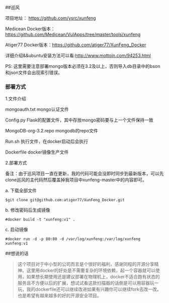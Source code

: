 ##巡风



项目地址： https://github.com/ysrc/xunfeng

Medicean Docker版本：https://github.com/Medicean/VulApps/tree/master/tools/xunfeng

Atiger77 Docker版本：https://github.com/atiger77/XunFeng_Docker

详细介绍&&ubuntu安装方法可以看:http://www.mottoin.com/94253.html

PS: 这里需要注意部署mongo版本必须在3.2及以上，否则导入db目录中的bson和json文件会出现索引错误。
   

### 部署方式

1.文件介绍

  mongoauth.txt mongo认证文件
  
  Config.py Flask的配置文件，其中存放mongo密码要与上一个文件保持一致
  
  MongoDB-org-3.2.repo mongodb的repo文件
  
  Run.sh 执行文件，在docker启动后会执行
  
  Dockerfile docker镜像生产文件

2.部署方式
 
备注：由于巡风项目一直在更新，我的代码可能会没即时同步到最新版本，可以先clone巡风的主代码然后覆盖掉我项目中xunfeng-master中的内容即可。

  a. 下载全部文件
  
  ```
  $git clone git@github.com:atiger77/XunFeng_Docker.git
  ```

  b. 修改密码后生成镜像
  
  ```
  #docker build -t "xunfeng:v1" . 
  ```

  c. 启动镜像
  
  ```
  #docker run -d -p 80:80 -d /var/log/xunfeng:/var/log/xunfeng xunfeng:v1
  ```
 
##想说的话
> 这个项目对于中小型的公司而言是个很好的福利，感谢同程的开源分享精神。这里用docker的好处是不需要复杂的环境依赖，起一个容器就可以使用，如果想长期使用还是建议部署在物理机上，docker不适合跑有状态的服务且不方便以后的扩展，想试试看这款扫描器的话倒是可以用容器玩一玩，我的dockerfile还可以继续改进如果有兴趣你可以继续fork去改一改。也是希望有越来越多的好的开源安全项目。

